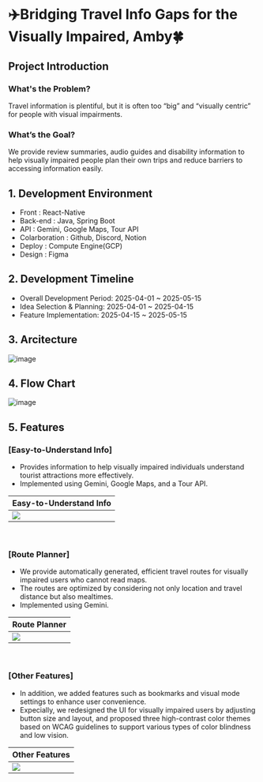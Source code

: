 # ✈️Bridging Travel Info Gaps for the Visually Impaired, Amby🍀

## Project Introduction
### What's the Problem?
Travel information is plentiful, but it is often too “big” and “visually centric” for people with visual impairments.

### What’s the Goal?
We provide review summaries, audio guides and disability information to help visually impaired people plan their own trips and reduce barriers to accessing information easily.

## 1. Development Environment
- Front : React-Native
- Back-end : Java, Spring Boot
- API : Gemini, Google Maps, Tour API
- Colarboration : Github, Discord, Notion
- Deploy : Compute Engine(GCP)
- Design : Figma

## 2. Development Timeline
- Overall Development Period: 2025-04-01 ~ 2025-05-15
- Idea Selection & Planning: 2025-04-01 ~ 2025-04-15
- Feature Implementation: 2025-04-15 ~ 2025-05-15

## 3. Arcitecture
![image](https://github.com/user-attachments/assets/86dbb413-bdbc-4409-90c4-b966f533d275)



## 4. Flow Chart
![image](https://github.com/user-attachments/assets/c0870ae0-b28a-4b52-b06a-e3dec94b74c1)

## 5. Features

### [Easy-to-Understand Info]
- Provides information to help visually impaired individuals understand tourist attractions more effectively.
- Implemented using Gemini, Google Maps, and a Tour API.

| Easy-to-Understand Info |
|----------|
|<img src="https://github.com/user-attachments/assets/8e6e58ca-1a51-4293-a384-b451457459ae">|

<br>

### [Route Planner]
- We provide automatically generated, efficient travel routes for visually impaired users who cannot read maps.
- The routes are optimized by considering not only location and travel distance but also mealtimes.
- Implemented using Gemini.

| Route Planner |
|----------|
|<img src="https://github.com/user-attachments/assets/faf72b89-2da8-453e-b29c-384944e7da5a">|

<br>

### [Other Features]
- In addition, we added features such as bookmarks and visual mode settings to enhance user convenience.
- Expecially, we redesigned the UI for visually impaired users by adjusting button size and layout, and proposed three high-contrast color themes based on WCAG guidelines to support various types of color blindness and low vision.

| Other Features |
|----------|
|<img src="https://github.com/user-attachments/assets/e4983a4d-88f6-495c-b84d-72a90c672177">|


<br>

